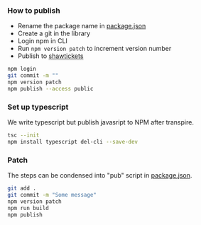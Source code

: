 ### How to publish

- Rename the package name in [package.json](./package.json)
- Create a git in the library
- Login npm in CLI
- Run `npm version patch` to increment version number
- Publish to [shawtickets](https://www.npmjs.com/settings/shawtickets/packages)

```bash
npm login
git commit -m ""
npm version patch
npm publish --access public
```

### Set up typescript

We write typescript but publish javasript to NPM after transpire.

```bash
tsc --init
npm install typescript del-cli --save-dev
```

### Patch

The steps can be condensed into "pub" script in [package.json](./package.json).

```bash
git add .
git commit -m "Some message"
npm version patch
npm run build
npm publish
```
